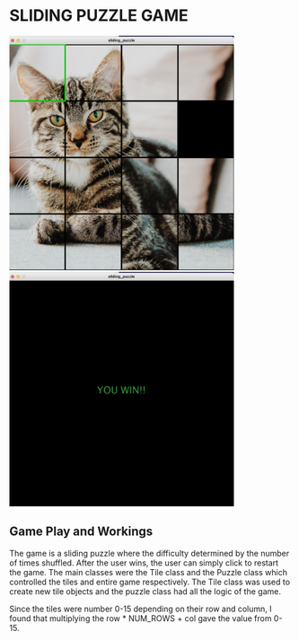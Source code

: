 # SLIDING PUZZLE GAME
<img src="playScreen.png" width = "400">
<img src="winScreen.png" width = "400">

## Game Play and Workings
The game is a sliding puzzle where the difficulty determined by the number of times shuffled. After the user wins, the user can simply click to restart the game. The main classes were the Tile class and the Puzzle class which controlled the tiles and entire game respectively. The Tile class was used to create new tile objects and the puzzle class had all the logic of the game.

Since the tiles were number 0-15 depending on their row and column, I found that multiplying the row * NUM_ROWS + col gave the value from 0-15.


